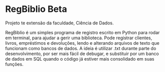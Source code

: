 # RegBiblio Beta
Projeto te extensão da faculdade, Ciência de Dados.

RegBiblio é um simples programa de registro escrito em Python para rodar em terminal, para ajudar a gerir uma biblioteca. Pode registrar clientes, livros, empréstimos e devoluções, lendo e alterando arquivos de texto que funcionam como bancos de dados. A ideia é utilizar .txt durante parte do desenvolvimento, por ser mais fácil de debugar, e substituir por um banco de dados em SQL quando o código já estiver mais consolidado em suas funções.
